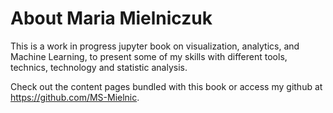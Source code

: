 # About Maria Mielniczuk

This is a work in progress jupyter book on visualization, analytics, and Machine Learning,
to present some of my skills with different tools, technics, technology and statistic analysis.

Check out the content pages bundled with this book or access my github at https://github.com/MS-Mielnic.

```{tableofcontents}
```

